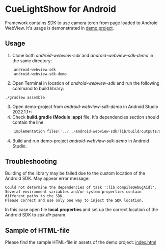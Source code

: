 # CueLightShow for Android

Framework contains SDK to use camera torch from page loaded to Android WebView. It's usage is demonstrated in [demo project](https://github.com/Transported-Labs/android-webview-sdk-demo).

## Usage
1. Clone both _android-webview-sdk_ and _android-webview-sdk-demo_ in the same directory:
```
    android-webview-sdk
    android-webview-sdk-demo
```
2. Open Terminal in location of _android-webview-sdk_ and run the following command to build library:
```
./gradlew assemble
```
3. Open demo-project from _android-webview-sdk-demo_ in Android Studio 2022.1.1+:
4. Check **build.gradle (Module :app)** file. It's dependencies section should contain the line
```kotlin
    implementation files('../../android-webview-sdk/lib/build/outputs/aar/lib-debug.aar')
```
4. Build and run demo-project _android-webview-sdk-demo_ in Android Studio.

## Troubleshooting
Building of the library may be failed due to the custom location of the Android SDK. May appear error message:
```
Could not determine the dependencies of task ':lib:compileDebugAidl'.
Several environment variables and/or system properties contain different paths to the SDK.
Please correct and use only one way to inject the SDK location.
```
In this case open file **local.properties** and set up the correct location of the Android SDK to _sdk.dir_ param.

## Sample of HTML-file
Please find the sample HTML-file in assets of the demo project: [index.html](https://github.com/Transported-Labs/android-webview-sdk-demo/blob/main/app/src/main/assets/index.html)
